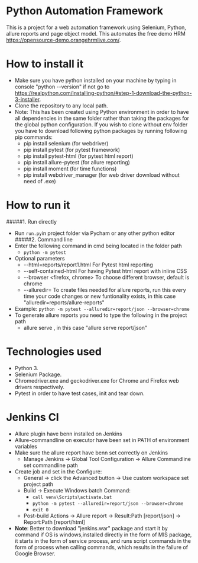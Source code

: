 # Python Automation Framework
This is a project for a web automation framework using Selenium, Python, allure reports and page object model. This automates the free demo HRM https://opensource-demo.orangehrmlive.com/.

# How to install it
* Make sure you have python installed on your machine by typing in console "python --version" if not go to https://realpython.com/installing-python/#step-1-download-the-python-3-installer.
* Clone the repository to any local path.
* Note: This has been created using Python environment in order to have all dependencies in the same folder rather than taking the packages for the global python configuration. If you wish to clone without env folder you have to download following python packages by running following pip commands:
  - pip install selenium (for webdriver)
  - pip install pytest (for pytest framework)
  - pip install pytest-html (for pytest html report)
  - pip install allure-pytest (for allure reporting)
  - pip install moment (for time functions)
  - pip install webdriver_manager (for web driver download without need of .exe)

# How to run it
#####1. Run directly
* Run `run.py`in project folder via Pycham or any other python editor
#####2. Command line
* Enter the following command in cmd being located in the folder path
  - `python -m pytest`
* Optional parameters
  - --html=reports/report1.html For Pytest html reporting
  - --self-contained-html For having Pytest html report with inline CSS
  - --browser <firefox, chrome> To choose different browser, default is chrome
  - --alluredir=<path> To create files needed for allure reports, run this every time your code changes
    or new funtionality exists, in this case "alluredir=reports/allure-reports"
* Example: `python -m pytest --alluredir=report/json --browser=chrome`
* To generate allure reports you need to type the following in the project path
  - allure serve <path where allure files are>, in this case "allure serve report/json"
   

# Technologies used
* Python 3.
* Selenium Package.
* Chromedriver.exe and geckodriver.exe for Chrome and Firefox web drivers respectively.
* Pytest in order to have test cases, init and tear down.

# Jenkins CI
* Allure plugin have benn installed on Jenkins
* Allure-commandline on executor have been set in PATH of environment variables
* Make sure the allure report have benn set correctly on Jenkins
  - Manage Jenkins -> Global Tool Configuration -> Allure Commandline  set commandline path
* Create job and set in the Configure:
  - General -> click the Advanced button -> Use custom workspace set project path
  - Build -> Execute Windows batch Command:
    - `call venv\Scripts\activate.bat`
    - `python -m pytest --alluredir=report/json --browser=chrome`
    - `exit 0`
  - Post-build Actions -> Allure report -> Result:Path [report/json] -> Report:Path 
  [report/html]
* **Note**: Better to download "jenkins.war" package and start it by command if OS is windows,installed directly in the form of MIS package, it starts in the form of service process, and runs script commands in the form of process when calling commands, which results in the failure of Google Browser.